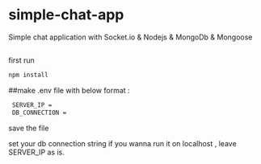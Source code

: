 # simple-chat-app
Simple chat application with Socket.io &amp; Nodejs &amp; MongoDb &amp; Mongoose

##
first run
```bash
npm install 
```

##make .env file with below format :

```bash
 SERVER_IP =
 DB_CONNECTION = 
```
 

save the file 

set your db connection string 
if you wanna run it on localhost , leave SERVER_IP  as is. 


